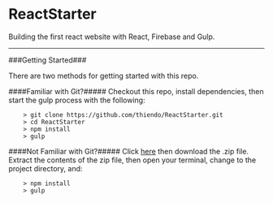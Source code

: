 ReactStarter
====

Building the first react website with React, Firebase and Gulp.

---

###Getting Started###

There are two methods for getting started with this repo.

####Familiar with Git?#####
Checkout this repo, install dependencies, then start the gulp process with the following:

```
	> git clone https://github.com/thiendo/ReactStarter.git
	> cd ReactStarter
	> npm install
	> gulp
```

####Not Familiar with Git?#####
Click [here](https://github.com/thiendo/ReactStarter/archive/master.zip) then download the .zip file.  Extract the contents of the zip file, then open your terminal, change to the project directory, and:

```
	> npm install
	> gulp
```
